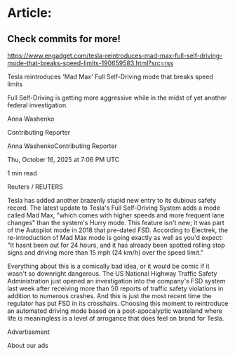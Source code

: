 # Article:

## Check commits for more!
https://www.engadget.com/tesla-reintroduces-mad-max-full-self-driving-mode-that-breaks-speed-limits-190659583.html?src=rss

Tesla reintroduces 'Mad Max' Full Self-Driving mode that breaks speed limits

Full Self-Driving is getting more aggressive while in the midst of yet another federal investigation.

Anna Washenko

Contributing Reporter

Anna WashenkoContributing Reporter

Thu, October 16, 2025 at 7:06 PM UTC

1 min read

Reuters / REUTERS

Tesla has added another brazenly stupid new entry to its dubious safety record. The latest update to Tesla's Full Self-Driving System adds a mode called Mad Max, "which comes with higher speeds and more frequent lane changes" than the system's Hurry mode. This feature isn't new; it was part of the Autopilot mode in 2018 that pre-dated FSD. According to Electrek, the re-introduction of Mad Max mode is going exactly as well as you'd expect: "It hasnt been out for 24 hours, and it has already been spotted rolling stop signs and driving more than 15 mph (24 km/h) over the speed limit."

Everything about this is a comically bad idea, or it would be comic if it wasn't so downright dangerous. The US National Highway Traffic Safety Administration just opened an investigation into the company's FSD system last week after receiving more than 50 reports of traffic safety violations in addition to numerous crashes. And this is just the most recent time the regulator has put FSD in its crosshairs. Choosing this moment to reintroduce an automated driving mode based on a post-apocalyptic wasteland where life is meaningless is a level of arrogance that does feel on brand for Tesla.

Advertisement

About our ads